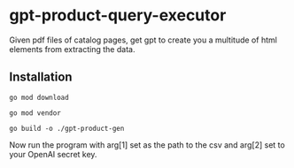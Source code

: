 # gpt-product-query-executor
Given pdf files of catalog pages, get gpt to create you a multitude of html elements from extracting the data.

## Installation
```go mod download```

```go mod vendor```

```go build -o ./gpt-product-gen```

Now run the program with arg[1] set as the path to the csv and arg[2] set to your OpenAI secret key.
